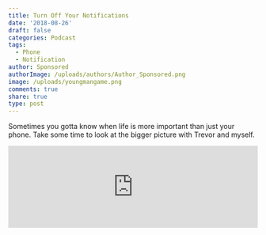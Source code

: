 ```yaml
---
title: Turn Off Your Notifications
date: '2018-08-26'
draft: false
categories: Podcast
tags:
  - Phone
  - Notification
author: Sponsored
authorImage: /uploads/authors/Author_Sponsored.png
image: /uploads/youngmangame.png
comments: true
share: true
type: post
---
```

Sometimes you gotta know when life is more important than just your phone. Take some time to look at the bigger picture with Trevor and myself.

<iframe width="100%" height="166" scrolling="no" frameborder="no" src="https://w.soundcloud.com/player/?url=https%3A//api.soundcloud.com/tracks/491008731&amp;color=ff5500&amp;hide_related=true&amp;show_comments=false"></iframe>
